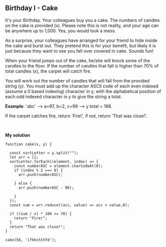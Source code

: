 ## Birthday I - Cake
It's your Birthday. Your colleagues buy you a cake. The numbers of candles on the cake is provided (x). Please note this is not reality, and your age can be anywhere up to 1,000. Yes, you would look a mess.
<br/>

As a surprise, your colleagues have arranged for your friend to hide inside the cake and burst out. They pretend this is for your benefit, but likely it is just because they want to see you fall over covered in cake. Sounds fun!
<br/>

When your friend jumps out of the cake, he/she will knock some of the candles to the floor. If the number of candles that fall is higher than 70% of total candles (x), the carpet will catch fire.
<br/>

You will work out the number of candles that will fall from the provided string (y). You must add up the character ASCII code of each even indexed (assume a 0 based indexing) character in y, with the alphabetical position of each odd indexed character in y to give the string a total.
<br/>

**Example**: 'abc' --> a=97, b=2, c=99 --> y total = 198.
<br/>

If the carpet catches fire, return 'Fire!', if not, return 'That was close!'.

<br/>

**My solution**

```
function cake(x, y) {
 
  const sortLetter = y.split("");
  let arr = [];
  sortLetter.forEach((element, index) => {
    const numberASC = element.charCodeAt(0);
    if (index % 2 === 0) {
      arr.push(numberASC);

    } else {
      arr.push(numberASC - 96);

    }
  });
  const sum = arr.reduce((acc, value) => acc + value,0);

  if ((sum / x) * 100 >= 70) {
    return "Fire!";
  }
  return "That was close!";
}

cake(56, 'ifkhchlhfd');
```

